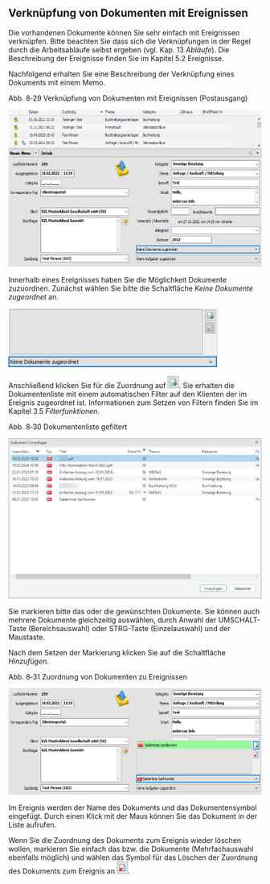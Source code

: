 ## Verknüpfung von Dokumenten mit Ereignissen

Die vorhandenen Dokumente können Sie sehr einfach mit Ereignissen
verknüpfen. Bitte beachten Sie dass sich die Verknüpfungen in der Regel
durch die Arbeitsabläufe selbst ergeben (vgl. Kap. 13 *Abläufe*). Die
Beschreibung der Ereignisse finden Sie im Kapitel 5.2 Ereignisse.

Nachfolgend erhalten Sie eine Beschreibung der Verknüpfung eines
Dokuments mit einem Memo.

Abb. 8‑29 Verknüpfung von Dokumenten mit Ereignissen (Postausgang)

<img src="img/image246.png"
style="width:6.37825in;height:3.25826in" />

Innerhalb eines Ereignisses haben Sie die Möglichkeit Dokumente
zuzuordnen. Zunächst wählen Sie bitte die Schaltfläche *Keine Dokumente
zugeordnet* an.

<img src="img/image247.png"
style="width:4.33361in;height:1.23674in" />

Anschließend klicken Sie für die Zuordnung auf
<img src="img/image248.png"
style="width:0.22914in;height:0.24997in" />. Sie erhalten die
Dokumentenliste mit einem automatischen Filter auf den Klienten der im
Ereignis zugeordnet ist. Informationen zum Setzen von Filtern finden Sie
im Kapitel 3.5 *Filterfunktionen*.

Abb. 8‑30 Dokumentenliste gefiltert

<img src="img/image249.png"
style="width:5.44121in;height:3.32113in" />

Sie markieren bitte das oder die gewünschten Dokumente. Sie können auch
mehrere Dokumente gleichzeitig auswählen, durch Anwahl der
UMSCHALT-Taste (Bereichsauswahl) oder STRG-Taste (Einzelauswahl) und der
Maustaste.

Nach dem Setzen der Markierung klicken Sie auf die Schaltfläche
*Hinzufügen*.

Abb. 8‑31 Zuordnung von Dokumenten zu Ereignissen

<img src="img/image250.png"
style="width:6.31826in;height:2.20218in" />

Im Ereignis werden der Name des Dokuments und das Dokumentensymbol
eingefügt. Durch einen Klick mit der Maus können Sie das Dokument in der
Liste aufrufen.

Wenn Sie die Zuordnung des Dokuments zum Ereignis wieder löschen wollen,
markieren Sie einfach das bzw. die Dokumente (Mehrfachauswahl ebenfalls
möglich) und wählen das Symbol für das Löschen der Zuordnung des
Dokuments zum Ereignis an <img src="img/image251.png"
style="width:0.22914in;height:0.24997in" />.
